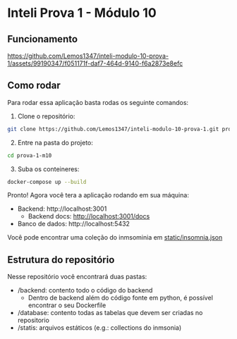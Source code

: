 # Inteli Prova 1 - Módulo 10

## Funcionamento

https://github.com/Lemos1347/inteli-modulo-10-prova-1/assets/99190347/f051171f-daf7-464d-9140-f6a2873e8efc

## Como rodar

Para rodar essa aplicação basta rodas os seguinte comandos:

1. Clone o repositório:

```bash
git clone https://github.com/Lemos1347/inteli-modulo-10-prova-1.git prova-1-m10
```

2. Entre na pasta do projeto:

```bash
cd prova-1-m10
```

3. Suba os conteineres:

```bash
docker-compose up --build
```

Pronto! Agora você tera a aplicação rodando em sua máquina:

- Backend: http://localhost:3001
  - Backend docs: [http://localhost:3001/docs](http://localhost:3001/docs)
- Banco de dados: http://localhost:5432

Você pode encontrar uma coleção do inmsominia em [static/insomnia.json](./static/insomnia.json)

## Estrutura do repositório

Nesse repositório você encontrará duas pastas:
- /backend: contento todo o código do backend
  - Dentro de backend além do código fonte em python, é possível encontrar o seu Dockerfile
- /database: contento todas as tabelas que devem ser criadas no repositorio
- /statis: arquivos estáticos (e.g.: collections do inmsonia)
